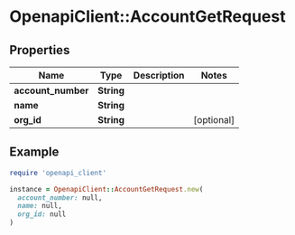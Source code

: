 # OpenapiClient::AccountGetRequest

## Properties

| Name | Type | Description | Notes |
| ---- | ---- | ----------- | ----- |
| **account_number** | **String** |  |  |
| **name** | **String** |  |  |
| **org_id** | **String** |  | [optional] |

## Example

```ruby
require 'openapi_client'

instance = OpenapiClient::AccountGetRequest.new(
  account_number: null,
  name: null,
  org_id: null
)
```

